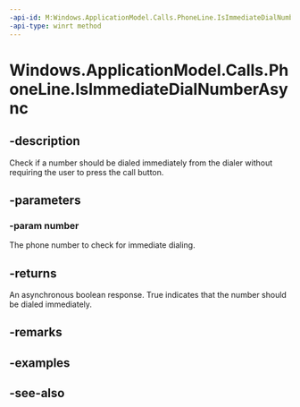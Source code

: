 ----api-id: M:Windows.ApplicationModel.Calls.PhoneLine.IsImmediateDialNumberAsync(System.String)
-api-type: winrt method
---<!-- Method syntaxpublic Windows.Foundation.IAsyncOperation<bool> IsImmediateDialNumberAsync(System.String number)--># Windows.ApplicationModel.Calls.PhoneLine.IsImmediateDialNumberAsync## -descriptionCheck if a number should be dialed immediately from the dialer without requiring the user to press the call button.## -parameters### -param numberThe phone number to check for immediate dialing.## -returnsAn asynchronous boolean response. True indicates that the number should be dialed immediately.## -remarks## -examples## -see-also